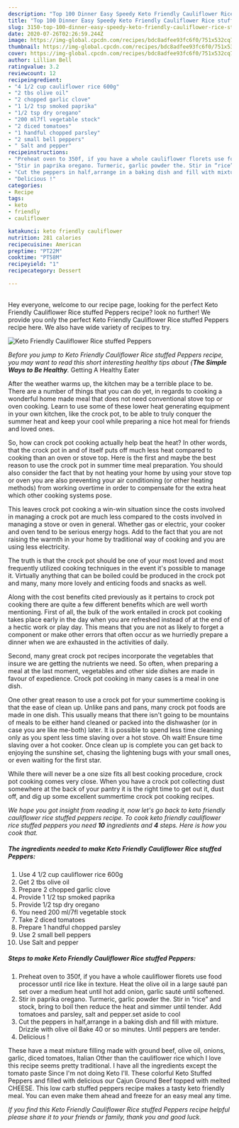 ```yaml
---
description: "Top 100 Dinner Easy Speedy Keto Friendly Cauliflower Rice stuffed Peppers"
title: "Top 100 Dinner Easy Speedy Keto Friendly Cauliflower Rice stuffed Peppers"
slug: 3150-top-100-dinner-easy-speedy-keto-friendly-cauliflower-rice-stuffed-peppers
date: 2020-07-26T02:26:59.244Z
image: https://img-global.cpcdn.com/recipes/bdc8adfee93fc6f0/751x532cq70/keto-friendly-cauliflower-rice-stuffed-peppers-recipe-main-photo.jpg
thumbnail: https://img-global.cpcdn.com/recipes/bdc8adfee93fc6f0/751x532cq70/keto-friendly-cauliflower-rice-stuffed-peppers-recipe-main-photo.jpg
cover: https://img-global.cpcdn.com/recipes/bdc8adfee93fc6f0/751x532cq70/keto-friendly-cauliflower-rice-stuffed-peppers-recipe-main-photo.jpg
author: Lillian Bell
ratingvalue: 3.2
reviewcount: 12
recipeingredient:
- "4 1/2 cup cauliflower rice 600g"
- "2 tbs olive oil"
- "2 chopped garlic clove"
- "1 1/2 tsp smoked paprika"
- "1/2 tsp dry oregano"
- "200 ml7fl vegetable stock"
- "2 diced tomatoes"
- "1 handful chopped parsley"
- "2 small bell peppers"
- " Salt and pepper"
recipeinstructions:
- "Preheat oven to 350f, if you have a whole cauliflower florets use food processor until rice like in texture. Heat the olive oil in a large sauté pan set over a medium heat until hot add onion, garlic sauté until softened."
- "Stir in paprika oregano. Turmeric, garlic powder the. Stir in “rice” and stock, bring to boil then reduce the heat and simmer until tender. Add tomatoes and parsley, salt and pepper.set aside to cool"
- "Cut the peppers in half,arrange in a baking dish and fill with mixture. Drizzle with olive oil Bake 40 or so minutes. Until peppers are tender."
- "Delicious !"
categories:
- Recipe
tags:
- keto
- friendly
- cauliflower

katakunci: keto friendly cauliflower 
nutrition: 281 calories
recipecuisine: American
preptime: "PT22M"
cooktime: "PT58M"
recipeyield: "1"
recipecategory: Dessert

---
```

<br>
Hey everyone, welcome to our recipe page, looking for the perfect Keto Friendly Cauliflower Rice stuffed Peppers recipe? look no further! We provide you only the perfect Keto Friendly Cauliflower Rice stuffed Peppers recipe here. We also have wide variety of recipes to try.
<br>


![Keto Friendly Cauliflower Rice stuffed Peppers](https://img-global.cpcdn.com/recipes/bdc8adfee93fc6f0/751x532cq70/keto-friendly-cauliflower-rice-stuffed-peppers-recipe-main-photo.jpg)

<i>Before you jump to Keto Friendly Cauliflower Rice stuffed Peppers recipe, you may want to read this short interesting healthy tips about {<strong>The Simple Ways to Be Healthy</strong>.</i>
Getting A Healthy Eater


After the weather warms up, the kitchen may be a terrible place to be. There are a number of things that you can do yet, in regards to cooking a wonderful home made meal that does not need conventional stove top or oven cooking. Learn to use some of these lower heat generating equipment in your own kitchen, like the crock pot, to be able to truly conquer the summer heat and keep your cool while preparing a nice hot meal for friends and loved ones.

So, how can crock pot cooking actually help beat the heat? In other words, that the crock pot in and of itself puts off much less heat compared to cooking than an oven or stove top. Here is the first and maybe the best reason to use the crock pot in summer time meal preparation. You should also consider the fact that by not heating your home by using your stove top or oven you are also preventing your air conditioning (or other heating methods) from working overtime in order to compensate for the extra heat which other cooking systems pose.

This leaves crock pot cooking a win-win situation since the costs involved in managing a crock pot are much less compared to the costs involved in managing a stove or oven in general. Whether gas or electric, your cooker and oven tend to be serious energy hogs. Add to the fact that you are not raising the warmth in your home by traditional way of cooking and you are using less electricity.

 The truth is that the crock pot should be one of your most loved and most frequently utilized cooking techniques in the event it's possible to manage it.  Virtually anything that can be boiled could be produced in the crock pot and many, many more lovely and enticing foods and snacks as well.



Along with the cost benefits cited previously as it pertains to crock pot cooking there are quite a few different benefits which are well worth mentioning. First of all, the bulk of the work entailed in crock pot cooking takes place early in the day when you are refreshed instead of at the end of a hectic work or play day. This means that you are not as likely to forget a component or make other errors that often occur as we hurriedly prepare a dinner when we are exhausted in the activities of daily.

Second, many great crock pot recipes incorporate the vegetables that insure we are getting the nutrients we need. So often, when preparing a meal at the last moment, vegetables and other side dishes are made in favour of expedience. Crock pot cooking in many cases is a meal in one dish.

One other great reason to use a crock pot for your summertime cooking is that the ease of clean up.  Unlike pans and pans, many crock pot foods are made in one dish. This usually means that there isn't going to be mountains of meals to be either hand cleaned or packed into the dishwasher (or in case you are like me-both) later. It is possible to spend less time cleaning only as you spent less time slaving over a hot stove. Oh wait! Ensure time slaving over a hot cooker. Once clean up is complete you can get back to enjoying the sunshine set, chasing the lightening bugs with your small ones, or even waiting for the first star.

While there will never be a one size fits all best cooking procedure, crock pot cooking comes very close. When you have a crock pot collecting dust somewhere at the back of your pantry it is the right time to get out it, dust off, and dig up some excellent summertime crock pot cooking recipes.


<i>We hope you got insight from reading it, now let's go back to keto friendly cauliflower rice stuffed peppers recipe. To cook keto friendly cauliflower rice stuffed peppers you need <strong>10</strong> ingredients and <strong>4</strong> steps. Here is how you cook that.
</i>

##### The ingredients needed to make Keto Friendly Cauliflower Rice stuffed Peppers:

1. Use 4 1/2 cup cauliflower rice 600g
1. Get 2 tbs olive oil
1. Prepare 2 chopped garlic clove
1. Provide 1 1/2 tsp smoked paprika
1. Provide 1/2 tsp dry oregano
1. You need 200 ml/7fl vegetable stock
1. Take 2 diced tomatoes
1. Prepare 1 handful chopped parsley
1. Use 2 small bell peppers
1. Use  Salt and pepper


##### Steps to make Keto Friendly Cauliflower Rice stuffed Peppers:

1. Preheat oven to 350f, if you have a whole cauliflower florets use food processor until rice like in texture. Heat the olive oil in a large sauté pan set over a medium heat until hot add onion, garlic sauté until softened.
1. Stir in paprika oregano. Turmeric, garlic powder the. Stir in “rice” and stock, bring to boil then reduce the heat and simmer until tender. Add tomatoes and parsley, salt and pepper.set aside to cool
1. Cut the peppers in half,arrange in a baking dish and fill with mixture. Drizzle with olive oil Bake 40 or so minutes. Until peppers are tender.
1. Delicious !


These have a meat mixture filling made with ground beef, olive oil, onions, garlic, diced tomatoes, Italian Other than the cauliflower rice which I love this recipe seems pretty traditional. I have all the ingredients except the tomato paste Since I&#39;m not doing Keto I&#39;ll. These colorful Keto Stuffed Peppers and filled with delicious our Cajun Ground Beef topped with melted CHEESE. This low carb stuffed peppers recipe makes a tasty keto friendly meal. You can even make them ahead and freeze for an easy meal any time. 

<i>If you find this Keto Friendly Cauliflower Rice stuffed Peppers recipe helpful please share it to your friends or family, thank you and good luck.</i>
